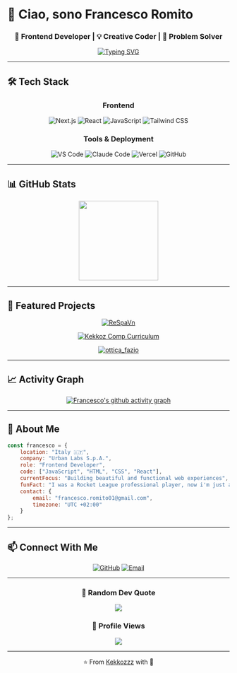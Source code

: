 # 👋 Ciao, sono Francesco Romito

<div align="center">
  
### 🎨 Frontend Developer | 💡 Creative Coder | 🚀 Problem Solver

[![Typing SVG](https://readme-typing-svg.demolab.com?font=Fira+Code&weight=600&size=28&duration=3000&pause=1000&color=FF6B35&center=true&vCenter=true&random=false&width=600&lines=Frontend+Developer;UI%2FUX+Enthusiast;JavaScript+%7C+React+Expert;Always+Learning+%F0%9F%9A%80)](https://git.io/typing-svg)

</div>

---

## 🛠️ Tech Stack

<div align="center">

### Frontend

![Next.js](https://img.shields.io/badge/Next.js-000000?style=for-the-badge&logo=nextdotjs&logoColor=white)
![React](https://img.shields.io/badge/React-20232A?style=for-the-badge&logo=react&logoColor=61DAFB)
![JavaScript](https://img.shields.io/badge/JavaScript-F7DF1E?style=for-the-badge&logo=javascript&logoColor=black)
![Tailwind CSS](https://img.shields.io/badge/Tailwind_CSS-38B2AC?style=for-the-badge&logo=tailwind-css&logoColor=white)

### Tools & Deployment

![VS Code](https://img.shields.io/badge/VS_Code-007ACC?style=for-the-badge&logo=visual-studio-code&logoColor=white)
![Claude Code](https://img.shields.io/badge/Claude_Code-191919?style=for-the-badge&logo=anthropic&logoColor=white)
![Vercel](https://img.shields.io/badge/Vercel-000000?style=for-the-badge&logo=vercel&logoColor=white)
![GitHub](https://img.shields.io/badge/GitHub-100000?style=for-the-badge&logo=github&logoColor=white)

</div>

---

## 📊 GitHub Stats

<div align="center">
  
<img height="180em" src="https://github-readme-stats.vercel.app/api/top-langs/?username=Kekkozzz&layout=compact&theme=radical&border_radius=10&bg_color=0D1117&title_color=FF6B35&text_color=FFFFFF"/>

</div>

---

## 🎯 Featured Projects

<div align="center">

[![ReSpaVn](https://github-readme-stats.vercel.app/api/pin/?username=Kekkozzz&repo=ReSpaVn&theme=radical&border_radius=10&bg_color=0D1117&title_color=FF6B35&text_color=FFFFFF&icon_color=FF6B35)](https://github.com/Kekkozzz/ReSpaVn)

[![Kekkoz Comp Curriculum](https://github-readme-stats.vercel.app/api/pin/?username=Kekkozzz&repo=Kekkoz_Comp_Curriculum&theme=radical&border_radius=10&bg_color=0D1117&title_color=FF6B35&text_color=FFFFFF&icon_color=FF6B35)](https://github.com/Kekkozzz/Kekkoz_Comp_Curriculum)

[![ottica_fazio](https://github-readme-stats.vercel.app/api/pin/?username=Kekkozzz&repo=ottica_fazio&theme=radical&border_radius=10&bg_color=0D1117&title_color=FF6B35&text_color=FFFFFF&icon_color=FF6B35)](https://github.com/Kekkozzz/ottica_fazio)

</div>

---

## 📈 Activity Graph

<div align="center">
  
[![Francesco's github activity graph](https://github-readme-activity-graph.vercel.app/graph?username=Kekkozzz&theme=tokyo-night&bg_color=0D1117&color=FF6B35&line=FF6B35&point=FFFFFF&area=true&hide_border=true)](https://github.com/ashutosh00710/github-readme-activity-graph)

</div>

---

## 💼 About Me

```javascript
const francesco = {
    location: "Italy 🇮🇹",
    company: "Urban Labs S.p.A.",
    role: "Frontend Developer",
    code: ["JavaScript", "HTML", "CSS", "React"],
    currentFocus: "Building beautiful and functional web experiences",
    funFact: "I was a Rocket League professional player, now i'm just a coder ༼ つ ◕_◕ ༽つ",
    contact: {
        email: "francesco.romito01@gmail.com",
        timezone: "UTC +02:00"
    }
};
```

---

## 📫 Connect With Me

<div align="center">
  
[![GitHub](https://img.shields.io/badge/GitHub-100000?style=for-the-badge&logo=github&logoColor=white)](https://github.com/Kekkozzz)
[![Email](https://img.shields.io/badge/Email-D14836?style=for-the-badge&logo=gmail&logoColor=white)](mailto:francesco.romito01@gmail.com)

</div>

---

<div align="center">
  
### 💭 Random Dev Quote

![](https://quotes-github-readme.vercel.app/api?type=horizontal&theme=radical)

### 👀 Profile Views

![](https://komarev.com/ghpvc/?username=Kekkozzz&color=FF6B35&style=for-the-badge)

---

⭐️ From [Kekkozzz](https://github.com/Kekkozzz) with 🧡

</div>
